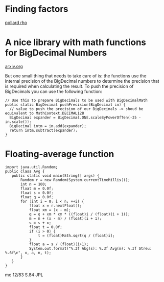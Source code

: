 # Finding factors

[pollard rho](http://de.wikipedia.org/wiki/Pollard-Rho-Methode)



# A nice library with math functions for BigDecimal Numbers

[arxiv.org](http://arxiv.org/abs/0908.3030)

But one small thing that needs to take care of is: the functions use the internal precision of
the BigDecimal numbers to determine the precision that is required when calculating the result.
To push the precision of BigDecimals you can use the following function:

```
// Use this to prepare BigDecimals to be used with BigDecimalMath
public static BigDecimal pushPrecision(BigDecimal in) {
  // value to push the precision of our BigDecimals -> shoud be equivalent to MathContext.DECIMAL128
  BigDecimal expander = BigDecimal.ONE.scaleByPowerOfTen(-35 - in.scale());
  BigDecimal intm = in.add(expander);
  return intm.subtract(expander);
}
```

# Floating-average function

```
import java.util.Random;
public class Avg {
   public static void main(String[] args) {
       Random r = new Random(System.currentTimeMillis());
       int n = 100;
       float m = 0.0f;
       float s = 0.0f;
       float q = 0.0f;
       for (int i = 0; i < n; ++i) {
           float x = r.nextFloat();
           float xm = (x - m);
           q = q + xm * xm * ((float)i / (float)(i + 1));
           m = m + (x - m) / (float)(i + 1);
           s = s + x;
           float t = 0.0f;
           if (i > 0) {
               t = (float)Math.sqrt(q / (float)i);
           }
           float a = s / (float)(i+1);
           System.out.format("%.3f Abg(s): %.3f Avg(m): %.3f Streu: %.6f\n", x, a, m, t);
       }
   }
}
```

mc 12/83 S.84 JPL

